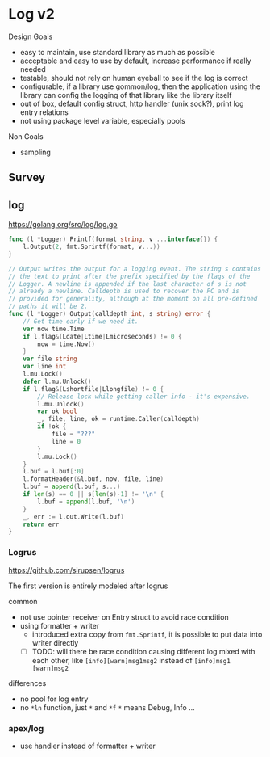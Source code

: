 # Log v2

Design Goals

- easy to maintain, use standard library as much as possible
- acceptable and easy to use by default, increase performance if really needed
- testable, should not rely on human eyeball to see if the log is correct
- configurable, if a library use gommon/log, then the application using the library can config the logging of that library like the library itself
- out of box, default config struct, http handler (unix sock?), print log entry relations
- not using package level variable, especially pools

Non Goals

- sampling

## Survey

## log

https://golang.org/src/log/log.go

````go
func (l *Logger) Printf(format string, v ...interface{}) {
  	l.Output(2, fmt.Sprintf(format, v...))
}

// Output writes the output for a logging event. The string s contains
// the text to print after the prefix specified by the flags of the
// Logger. A newline is appended if the last character of s is not
// already a newline. Calldepth is used to recover the PC and is
// provided for generality, although at the moment on all pre-defined
// paths it will be 2.
func (l *Logger) Output(calldepth int, s string) error {
  	// Get time early if we need it.
  	var now time.Time
  	if l.flag&(Ldate|Ltime|Lmicroseconds) != 0 {
  		now = time.Now()
  	}
  	var file string
  	var line int
  	l.mu.Lock()
  	defer l.mu.Unlock()
  	if l.flag&(Lshortfile|Llongfile) != 0 {
  		// Release lock while getting caller info - it's expensive.
  		l.mu.Unlock()
  		var ok bool
  		_, file, line, ok = runtime.Caller(calldepth)
  		if !ok {
  			file = "???"
  			line = 0
  		}
  		l.mu.Lock()
  	}
  	l.buf = l.buf[:0]
  	l.formatHeader(&l.buf, now, file, line)
  	l.buf = append(l.buf, s...)
  	if len(s) == 0 || s[len(s)-1] != '\n' {
  		l.buf = append(l.buf, '\n')
  	}
  	_, err := l.out.Write(l.buf)
  	return err
}
````

### Logrus

https://github.com/sirupsen/logrus

The first version is entirely modeled after logrus
 
common

- not use pointer receiver on Entry struct to avoid race condition
- using formatter + writer 
  - introduced extra copy from `fmt.Sprintf`, it is possible to put data into writer directly
  - [ ] TODO: will there be race condition causing different log mixed with each other, like `[info][warn]msg1msg2` instead of `[info]msg1 [warn]msg2`
  
differences

- no pool for log entry
- no `*ln` function, just `*` and `*f` `*` means Debug, Info ...

### apex/log

- use handler instead of formatter + writer
